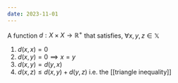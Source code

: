 ```yaml
---
date: 2023-11-01
---
```

A function $d: X \times X \rightarrow \mathbb{R}^+$ that satisfies, $\forall x, y, z \in \mathbb{X}$
1. $d(x,x)=0$
2. $d(x,y) = 0 \implies x=y$
3. $d(x,y) = d(y,x)$
4. $d(x,z) \leq d(x,y) + d(y,z)$ i.e. the [[triangle inequality]]